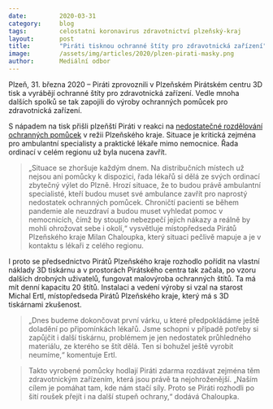 ```yaml
---
date:         2020-03-31
category:     blog
tags:         celostatni koronavirus zdravotnictví plzeňský-kraj
layout:       post
title:        "Piráti tisknou ochranné štíty pro zdravotnická zařízení"
image:        /assets/img/articles/2020/plzen-pirati-masky.png
author:       Mediální odbor
--- 
```



 

Plzeň, 31. března 2020 – Piráti zprovoznili v Plzeňském Pirátském centru 3D tisk a vyrábějí ochranné štíty pro zdravotnická zařízení. Vedle mnoha dalších spolků se tak zapojili do výroby ochranných pomůcek pro zdravotnická zařízení.

S nápadem na tisk přišli plzeňští Piráti v reakci na [nedostatečné rozdělování ochranných pomůcek](https://www.piratskelisty.cz/clanek-3020-kdo-uzdravi-pacienty-v-dobe-pandemie-pta-se-milan-chaloupka-mistopredseda-piratu-v-plzenskem-kraji) v režii Plzeňského kraje. Situace je kritická zejména pro ambulantní specialisty a praktické lékaře mimo nemocnice. Řada ordinací v celém regionu už byla nucena zavřít. 

> „Situace se zhoršuje každým dnem. Na distribučních místech už nejsou ani pomůcky k dispozici, řada lékařů si dělá ze svých ordinací zbytečný výlet do Plzně. Hrozí situace, že to budou právě ambulantní specialisté, kteří budou muset své ambulance zavřít pro naprostý nedostatek ochranných pomůcek. Chroničtí pacienti se během pandemie ale neuzdraví a budou muset vyhledat pomoc v nemocnicích, čímž by stouplo nebezpečí jejich nákazy a reálně by mohli ohrožovat sebe i okolí,“ vysvětluje místopředseda Pirátů Plzeňského kraje Milan Chaloupka, který situaci pečlivě mapuje a je v kontaktu s lékaři z celého regionu.

I proto se předsednictvo Pirátů Plzeňského kraje rozhodlo pořídit na vlastní náklady 3D tiskárnu a v prostorách Pirátského centra tak začala, po vzoru dalších drobných uživatelů, fungovat malovýroba ochranných štítů. Ta má mít denní kapacitu 20 štítů. Instalaci a vedení výroby si vzal na starost Michal Ertl, místopředseda Pirátů Plzeňského kraje, který má s 3D tiskárnami zkušenost. 

> „Dnes budeme dokončovat první várku, u které předpokládáme ještě doladění po připomínkách lékařů. Jsme schopni v případě potřeby si zapůjčit i další tiskárnu, problémem je jen nedostatek průhledného materiálu, ze kterého se štít dělá. Ten si bohužel ještě vyrobit neumíme,“ komentuje Ertl.

> Takto vyrobené pomůcky hodlají Piráti zdarma rozdávat zejména těm zdravotnickým zařízením, která jsou právě ta nejohroženější. „Naším cílem je pomáhat tam, kde nám stačí síly. Proto se Piráti rozhodli po šití roušek přejít i na další stupeň ochrany,“ dodává Chaloupka.
